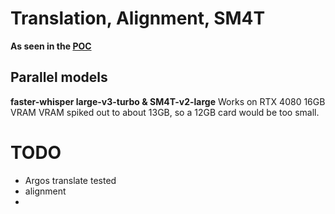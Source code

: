 # Translation, Alignment, SM4T

**As seen in the [POC](../../../example/POC_Seamless_M4T/)**

## Parallel models

**faster-whisper large-v3-turbo & SM4T-v2-large**
Works on RTX 4080 16GB VRAM
VRAM spiked out to about 13GB, so a 12GB card would be too small.

# TODO
- Argos translate tested
- alignment
- 